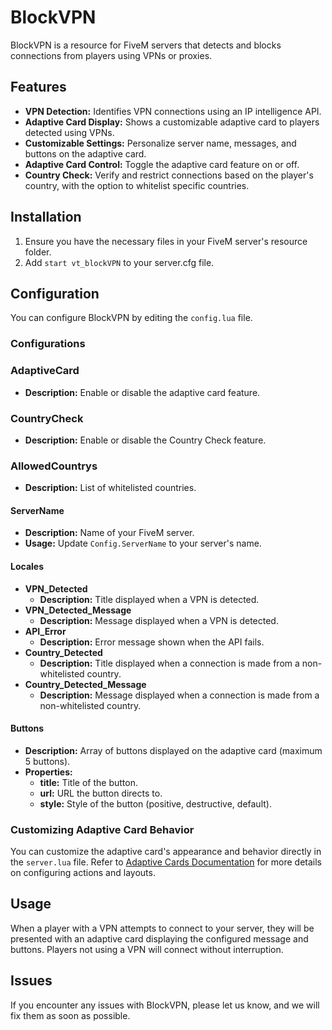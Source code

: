# BlockVPN

BlockVPN is a resource for FiveM servers that detects and blocks connections from players using VPNs or proxies.

## Features

- **VPN Detection:** Identifies VPN connections using an IP intelligence API.
- **Adaptive Card Display:** Shows a customizable adaptive card to players detected using VPNs.
- **Customizable Settings:** Personalize server name, messages, and buttons on the adaptive card.
- **Adaptive Card Control:** Toggle the adaptive card feature on or off.
- **Country Check:** Verify and restrict connections based on the player's country, with the option to whitelist specific countries.

## Installation

1. Ensure you have the necessary files in your FiveM server's resource folder.
2. Add `start vt_blockVPN` to your server.cfg file.

## Configuration

You can configure BlockVPN by editing the `config.lua` file.

### Configurations

### AdaptiveCard
- **Description:** Enable or disable the adaptive card feature.

### CountryCheck
- **Description:** Enable or disable the Country Check feature.

### AllowedCountrys
- **Description:** List of whitelisted countries.

#### ServerName
- **Description:** Name of your FiveM server.
- **Usage:** Update `Config.ServerName` to your server's name.

#### Locales

- **VPN_Detected**
  - **Description:** Title displayed when a VPN is detected.
- **VPN_Detected_Message**
  - **Description:** Message displayed when a VPN is detected.
- **API_Error**
  - **Description:** Error message shown when the API fails.
- **Country_Detected**
  - **Description:** Title displayed when a connection is made from a non-whitelisted country.
- **Country_Detected_Message**
  - **Description:** Message displayed when a connection is made from a non-whitelisted country.

#### Buttons
- **Description:** Array of buttons displayed on the adaptive card (maximum 5 buttons).
- **Properties:**
  - **title:** Title of the button.
  - **url:** URL the button directs to.
  - **style:** Style of the button (positive, destructive, default).

### Customizing Adaptive Card Behavior

You can customize the adaptive card's appearance and behavior directly in the `server.lua` file. Refer to [Adaptive Cards Documentation](https://adaptivecards.io/explorer/Action.OpenUrl.html) for more details on configuring actions and layouts.

## Usage

When a player with a VPN attempts to connect to your server, they will be presented with an adaptive card displaying the configured message and buttons. Players not using a VPN will connect without interruption.

## Issues
If you encounter any issues with BlockVPN, please let us know, and we will fix them as soon as possible.

